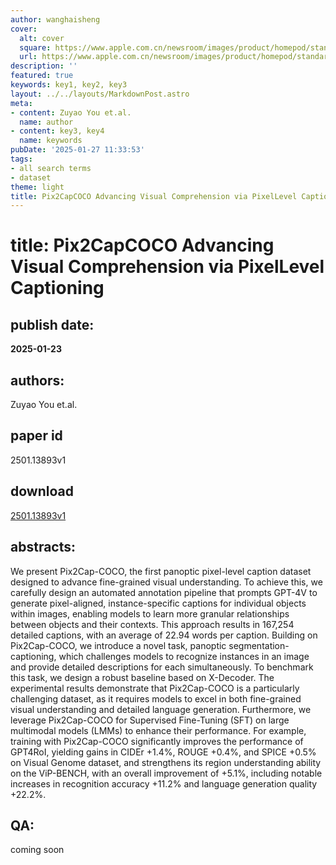 ```yaml
---
author: wanghaisheng
cover:
  alt: cover
  square: https://www.apple.com.cn/newsroom/images/product/homepod/standard/Apple-HomePod-hero-230118_big.jpg.large_2x.jpg
  url: https://www.apple.com.cn/newsroom/images/product/homepod/standard/Apple-HomePod-hero-230118_big.jpg.large_2x.jpg
description: ''
featured: true
keywords: key1, key2, key3
layout: ../../layouts/MarkdownPost.astro
meta:
- content: Zuyao You et.al.
  name: author
- content: key3, key4
  name: keywords
pubDate: '2025-01-27 11:33:53'
tags:
- all search terms
- dataset
theme: light
title: Pix2CapCOCO Advancing Visual Comprehension via PixelLevel Captioning
---
```


# title: Pix2CapCOCO Advancing Visual Comprehension via PixelLevel Captioning 
## publish date: 
**2025-01-23** 
## authors: 
  Zuyao You et.al. 
## paper id
2501.13893v1
## download
[2501.13893v1](http://arxiv.org/abs/2501.13893v1)
## abstracts:
We present Pix2Cap-COCO, the first panoptic pixel-level caption dataset designed to advance fine-grained visual understanding. To achieve this, we carefully design an automated annotation pipeline that prompts GPT-4V to generate pixel-aligned, instance-specific captions for individual objects within images, enabling models to learn more granular relationships between objects and their contexts. This approach results in 167,254 detailed captions, with an average of 22.94 words per caption. Building on Pix2Cap-COCO, we introduce a novel task, panoptic segmentation-captioning, which challenges models to recognize instances in an image and provide detailed descriptions for each simultaneously. To benchmark this task, we design a robust baseline based on X-Decoder. The experimental results demonstrate that Pix2Cap-COCO is a particularly challenging dataset, as it requires models to excel in both fine-grained visual understanding and detailed language generation. Furthermore, we leverage Pix2Cap-COCO for Supervised Fine-Tuning (SFT) on large multimodal models (LMMs) to enhance their performance. For example, training with Pix2Cap-COCO significantly improves the performance of GPT4RoI, yielding gains in CIDEr +1.4%, ROUGE +0.4%, and SPICE +0.5% on Visual Genome dataset, and strengthens its region understanding ability on the ViP-BENCH, with an overall improvement of +5.1%, including notable increases in recognition accuracy +11.2% and language generation quality +22.2%.
## QA:
coming soon
